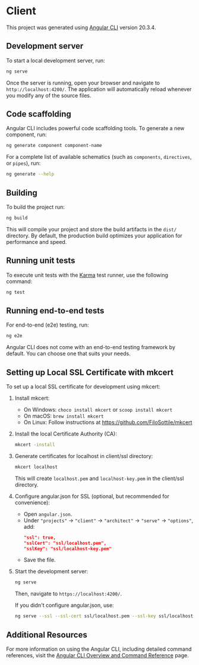 # Client

This project was generated using [Angular CLI](https://github.com/angular/angular-cli) version 20.3.4.

## Development server

To start a local development server, run:

```bash
ng serve
```

Once the server is running, open your browser and navigate to `http://localhost:4200/`. The application will automatically reload whenever you modify any of the source files.

## Code scaffolding

Angular CLI includes powerful code scaffolding tools. To generate a new component, run:

```bash
ng generate component component-name
```

For a complete list of available schematics (such as `components`, `directives`, or `pipes`), run:

```bash
ng generate --help
```

## Building

To build the project run:

```bash
ng build
```

This will compile your project and store the build artifacts in the `dist/` directory. By default, the production build optimizes your application for performance and speed.

## Running unit tests

To execute unit tests with the [Karma](https://karma-runner.github.io) test runner, use the following command:

```bash
ng test
```

## Running end-to-end tests

For end-to-end (e2e) testing, run:

```bash
ng e2e
```

Angular CLI does not come with an end-to-end testing framework by default. You can choose one that suits your needs.

## Setting up Local SSL Certificate with mkcert

To set up a local SSL certificate for development using mkcert:

1. Install mkcert:
   - On Windows: `choco install mkcert` or `scoop install mkcert`
   - On macOS: `brew install mkcert`
   - On Linux: Follow instructions at https://github.com/FiloSottile/mkcert

2. Install the local Certificate Authority (CA):
   ```bash
   mkcert -install
   ```

3. Generate certificates for localhost in client/ssl directory:
   ```bash
   mkcert localhost
   ```
   This will create `localhost.pem` and `localhost-key.pem` in the client/ssl directory.

4. Configure angular.json for SSL (optional, but recommended for convenience):
   - Open `angular.json`.
   - Under `"projects"` -> `"client"` -> `"architect"` -> `"serve"` -> `"options"`, add:
     ```json
     "ssl": true,
     "sslCert": "ssl/localhost.pem",
     "sslKey": "ssl/localhost-key.pem"
     ```
   - Save the file.

5. Start the development server:
   ```bash
   ng serve
   ```

   Then, navigate to `https://localhost:4200/`.

   If you didn't configure angular.json, use:
   ```bash
   ng serve --ssl --ssl-cert ssl/localhost.pem --ssl-key ssl/localhost-key.pem
   ```

## Additional Resources

For more information on using the Angular CLI, including detailed command references, visit the [Angular CLI Overview and Command Reference](https://angular.dev/tools/cli) page.
